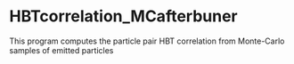 HBTcorrelation_MCafterbuner
===========================

This program computes the particle pair HBT correlation from Monte-Carlo samples of emitted particles

